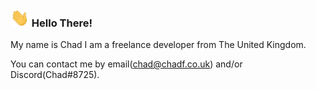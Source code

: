### <img src="https://raw.githubusercontent.com/ABSphreak/ABSphreak/master/gifs/Hi.gif" width="30px"> Hello There!

My name is Chad I am a freelance developer from The United Kingdom.

You can contact me by email(chad@chadf.co.uk) and/or Discord(Chad#8725).
